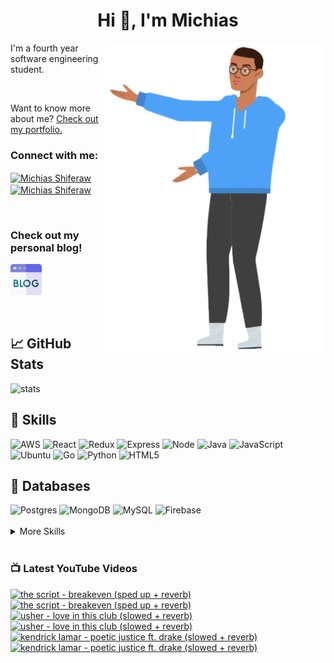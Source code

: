 
<h1 align="center">Hi 👋, I'm Michias</h1>

<div>
<img src="./download.png" align="right" data-canonical-src="https://gyazo.com/eb5c5741b6a9a16c692170a41a49c858.png" height="500" />

</div>

<p float="left">

<div>


I'm a fourth year software engineering student.

<br>


Want to know more about me? [Check out my portfolio.](https://michias.vercel.app/)







<h3 align="left">Connect with me:</h3>
<p align="left">
  

<a href="https://www.linkedin.com/in/michiasshiferaw" target="blank"><img align="center" src="https://cdn.svgporn.com/logos/linkedin-icon.svg" alt="Michias Shiferaw" height="30" width="40" /></a>
<a href="https://www.youtube.com/@kuubamusic" target="blank"><img align="center" src="https://cdn.svgporn.com/logos/youtube-icon.svg" alt="Michias Shiferaw" height="30" width="40" /></a>
</p>

<br>


<p align="left">
<h3> Check out my personal blog! </h2>
<a href="http://acrudi.vercel.app/" target="blank"style="textdecoration:none;">
<img src="./blog.png" alt="Blog" height="50" width="50" />
</a>
</p>



<br>

## &#x1f4c8; GitHub Stats
<img alt="stats" src="https://github-readme-stats.vercel.app/api/top-langs/?username=MichiasShiferaw&layout=compact"/>

<br>

## 💼 Skills
<img alt="AWS" src="https://img.shields.io/badge/AWS-%23FF9900.svg?style=for-the-badge&logo=amazon-aws&logoColor=white"/>
<img alt="React" src="https://img.shields.io/badge/react-%2320232a.svg?style=for-the-badge&logo=react&logoColor=%2361DAFB"/>
<img alt="Redux" src="https://img.shields.io/badge/redux-%23593d88.svg?style=for-the-badge&logo=redux&logoColor=white"/>
<img alt="Express" src="https://img.shields.io/badge/express.js-%23404d59.svg?style=for-the-badge&logo=express&logoColor=%2361DAFB"/>
<img alt="Node" src="https://img.shields.io/badge/node.js-6DA55F?style=for-the-badge&logo=node.js&logoColor=white"/>
<img alt="Java" src="https://img.shields.io/badge/java-%23ED8B00.svg?style=for-the-badge&logo=openjdk&logoColor=white"/>
<img alt="JavaScript" src="https://img.shields.io/badge/javascript-%23323330.svg?style=for-the-badge&logo=javascript&logoColor=%23F7DF1E"/>
<img alt="Ubuntu" src="https://img.shields.io/badge/Ubuntu-E95420?style=for-the-badge&logo=ubuntu&logoColor=white"/>
<img alt="Go" src="https://img.shields.io/badge/go-%2300ADD8.svg?style=for-the-badge&logo=go&logoColor=white"/>
<img alt="Python" src="https://img.shields.io/badge/python-3670A0?style=for-the-badge&logo=python&logoColor=ffdd54"/>
<img alt="HTML5" src="https://img.shields.io/badge/html5-%23E34F26.svg?style=for-the-badge&logo=html5&logoColor=white"/>

<br>

## 💾 Databases
<img alt="Postgres" src="https://img.shields.io/badge/postgres-%23316192.svg?style=for-the-badge&logo=postgresql&logoColor=white"/>
<img alt="MongoDB" src="https://img.shields.io/badge/MongoDB-%234ea94b.svg?style=for-the-badge&logo=mongodb&logoColor=white"/>
<img alt="MySQL" src="https://img.shields.io/badge/mysql-%2300f.svg?style=for-the-badge&logo=mysql&logoColor=white"/>
<img alt="Firebase" src="https://img.shields.io/badge/firebase-%23039BE5.svg?style=for-the-badge&logo=firebase"/>

<br>


<br>

<details>
<summary>More Skills</summary>
<br>

<img alt="CSS" src="https://img.shields.io/badge/css3-%231572B6.svg?style=for-the-badge&logo=css3&logoColor=white"/>
<img alt="SASS" src="https://img.shields.io/badge/SASS-hotpink.svg?style=for-the-badge&logo=SASS&logoColor=white"/>
<img alt="Bootstrap" src="https://img.shields.io/badge/bootstrap-%23563D7C.svg?style=for-the-badge&logo=bootstrap&logoColor=white"/>
<img alt="MUI" src="https://img.shields.io/badge/MUI-%230081CB.svg?style=for-the-badge&logo=mui&logoColor=white"/>


<br>

<img alt="SonarQube" src="https://img.shields.io/badge/SonarQube-black?style=for-the-badge&logo=sonarqube&logoColor=4E9BCD"/>
<img alt="SonarLint" src="https://img.shields.io/badge/SonarLint-CB2029?style=for-the-badge&logo=SONARLINT&logoColor=white"/>
<img alt="Selenium" src="https://img.shields.io/badge/-selenium-%43B02A?style=for-the-badge&logo=selenium&logoColor=white"/>

<br>

<img alt="Netlify" src="https://img.shields.io/badge/netlify-%23000000.svg?style=for-the-badge&logo=netlify&logoColor=#00C7B7"/>
<img alt="Jenkins" src="https://img.shields.io/badge/jenkins-%232C5263.svg?style=for-the-badge&logo=jenkins&logoColor=white"/>
<img alt="Github" src="https://img.shields.io/badge/github-%23121011.svg?style=for-the-badge&logo=github&logoColor=white"/>
<img alt="GitLab" src="https://img.shields.io/badge/gitlab-%23181717.svg?style=for-the-badge&logo=gitlab&logoColor=white"/>
<img alt="Git" src="https://img.shields.io/badge/git-%23F05033.svg?style=for-the-badge&logo=git&logoColor=white"/>
<img alt="Nodemon" src="https://img.shields.io/badge/NODEMON-%23323330.svg?style=for-the-badge&logo=nodemon&logoColor=%BBDEAD"/>
<img alt="Canva" src="https://img.shields.io/badge/Canva-%2300C4CC.svg?style=for-the-badge&logo=Canva&logoColor=white"/>
<img alt="Gatsby" src="https://img.shields.io/badge/Gatsby-%23663399.svg?style=for-the-badge&logo=gatsby&logoColor=white"/>
<img alt="Next" src="https://img.shields.io/badge/Next-black?style=for-the-badge&logo=next.js&logoColor=white"/>

</details>

<br>

</div>

</p>



### 📺 Latest YouTube Videos
<!-- BEGIN YOUTUBE-CARDS -->
[![the script - breakeven (sped up + reverb)](https://ytcards.demolab.com/?id=54rnwaEbM3E&title=the+script+-+breakeven+%28sped+up+%2B+reverb%29&lang=en&timestamp=1708015515&background_color=%230d1117&title_color=%23ffffff&stats_color=%23dedede&max_title_lines=1&width=250&border_radius=5&duration=238 "the script - breakeven (sped up + reverb)")](https://www.youtube.com/watch?v=54rnwaEbM3E#gh-dark-mode-only)[![the script - breakeven (sped up + reverb)](https://ytcards.demolab.com/?id=54rnwaEbM3E&title=the+script+-+breakeven+%28sped+up+%2B+reverb%29&lang=en&timestamp=1708015515&background_color=%23ffffff&title_color=%2324292f&stats_color=%2357606a&max_title_lines=1&width=250&border_radius=5&duration=238 "the script - breakeven (sped up + reverb)")](https://www.youtube.com/watch?v=54rnwaEbM3E#gh-light-mode-only)
[![usher - love in this club (slowed + reverb)](https://ytcards.demolab.com/?id=OYi8iO8j-Io&title=usher+-+love+in+this+club+%28slowed+%2B+reverb%29&lang=en&timestamp=1707756271&background_color=%230d1117&title_color=%23ffffff&stats_color=%23dedede&max_title_lines=1&width=250&border_radius=5&duration=267 "usher - love in this club (slowed + reverb)")](https://www.youtube.com/watch?v=OYi8iO8j-Io#gh-dark-mode-only)[![usher - love in this club (slowed + reverb)](https://ytcards.demolab.com/?id=OYi8iO8j-Io&title=usher+-+love+in+this+club+%28slowed+%2B+reverb%29&lang=en&timestamp=1707756271&background_color=%23ffffff&title_color=%2324292f&stats_color=%2357606a&max_title_lines=1&width=250&border_radius=5&duration=267 "usher - love in this club (slowed + reverb)")](https://www.youtube.com/watch?v=OYi8iO8j-Io#gh-light-mode-only)
[![kendrick lamar - poetic justice ft.  drake (slowed + reverb)](https://ytcards.demolab.com/?id=4HZeMssTG2k&title=kendrick+lamar+-+poetic+justice+ft.++drake+%28slowed+%2B+reverb%29&lang=en&timestamp=1706901300&background_color=%230d1117&title_color=%23ffffff&stats_color=%23dedede&max_title_lines=1&width=250&border_radius=5&duration=329 "kendrick lamar - poetic justice ft.  drake (slowed + reverb)")](https://www.youtube.com/watch?v=4HZeMssTG2k#gh-dark-mode-only)[![kendrick lamar - poetic justice ft.  drake (slowed + reverb)](https://ytcards.demolab.com/?id=4HZeMssTG2k&title=kendrick+lamar+-+poetic+justice+ft.++drake+%28slowed+%2B+reverb%29&lang=en&timestamp=1706901300&background_color=%23ffffff&title_color=%2324292f&stats_color=%2357606a&max_title_lines=1&width=250&border_radius=5&duration=329 "kendrick lamar - poetic justice ft.  drake (slowed + reverb)")](https://www.youtube.com/watch?v=4HZeMssTG2k#gh-light-mode-only)
<!-- END YOUTUBE-CARDS -->


